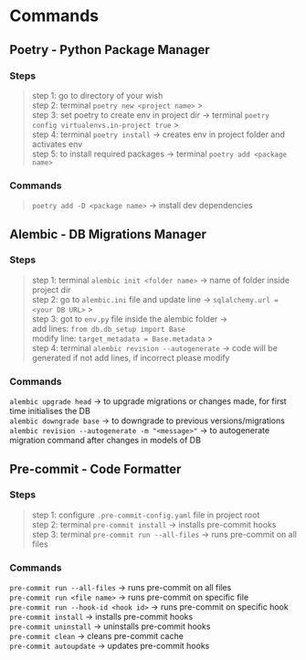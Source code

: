 # Commands

## Poetry - Python Package Manager

### **Steps**

> step 1: go to directory of your wish
> <br>
> step 2: terminal `poetry new <project name>` > <br>
> step 3: set poetry to create env in project dir -> terminal `poetry config virtualenvs.in-project true` > <br>
> step 4: terminal `poetry install` -> creates env in project folder and activates env
> <br>
> step 5: to install required packages -> terminal `poetry add <package name>`

### **Commands**

> `poetry add -D <package name>` -> install dev dependencies

## Alembic - DB Migrations Manager

### **Steps**

> step 1: terminal `alembic init <folder name>` -> <folder name> name of folder inside project dir
> <br>
> step 2: go to `alembic.ini` file and update line -> `sqlalchemy.url = <your DB URL>` > <br>
> step 3: got to `env.py` file inside the alembic folder -> <br>
> add lines: `from db.db_setup import Base` <br>
> modify line: `target_metadata = Base.metadata` > <br>
> step 4: terminal `alembic revision --autogenerate` -> code will be generated if not add lines, if incorrect please modify

### **Commands**

`alembic upgrade head` -> to upgrade migrations or changes made, for first time initialises the DB
<br>
`alembic downgrade base` -> to downgrade to previous versions/migrations
<br>
`alembic revision --autogenerate -m "<message>"` -> to autogenerate migration command after changes in models of DB

## Pre-commit - Code Formatter

### Steps

> step 1: configure `.pre-commit-config.yaml` file in project root
> <br>
> step 2: terminal `pre-commit install` -> installs pre-commit hooks
> <br>
> step 3: terminal `pre-commit run --all-files` -> runs pre-commit on all files

### Commands

`pre-commit run --all-files` -> runs pre-commit on all files
<br>
`pre-commit run <file name>` -> runs pre-commit on specific file
<br>
`pre-commit run --hook-id <hook id>` -> runs pre-commit on specific hook
<br>
`pre-commit install` -> installs pre-commit hooks
<br>
`pre-commit uninstall` -> uninstalls pre-commit hooks
<br>
`pre-commit clean` -> cleans pre-commit cache
<br>
`pre-commit autoupdate` -> updates pre-commit hooks
